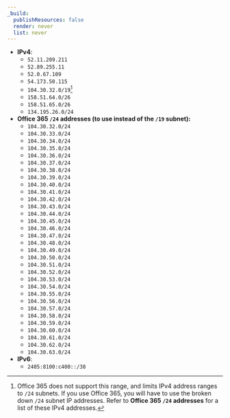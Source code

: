 ```yaml
---
_build:
  publishResources: false
  render: never
  list: never
---
```


- **IPv4**:
  - `52.11.209.211`
  - `52.89.255.11`
  - `52.0.67.109`
  - `54.173.50.115`
  - `104.30.32.0/19`[^1]
  - `158.51.64.0/26`
  - `158.51.65.0/26`
  - `134.195.26.0/24`
- **Office 365 `/24` addresses (to use instead of the `/19` subnet):**
  - `104.30.32.0/24`
  - `104.30.33.0/24`
  - `104.30.34.0/24`
  - `104.30.35.0/24`
  - `104.30.36.0/24`
  - `104.30.37.0/24`
  - `104.30.38.0/24`
  - `104.30.39.0/24`
  - `104.30.40.0/24`
  - `104.30.41.0/24`
  - `104.30.42.0/24`
  - `104.30.43.0/24`
  - `104.30.44.0/24`
  - `104.30.45.0/24`
  - `104.30.46.0/24`
  - `104.30.47.0/24`
  - `104.30.48.0/24`
  - `104.30.49.0/24`
  - `104.30.50.0/24`
  - `104.30.51.0/24`
  - `104.30.52.0/24`
  - `104.30.53.0/24`
  - `104.30.54.0/24`
  - `104.30.55.0/24`
  - `104.30.56.0/24`
  - `104.30.57.0/24`
  - `104.30.58.0/24`
  - `104.30.59.0/24`
  - `104.30.60.0/24`
  - `104.30.61.0/24`
  - `104.30.62.0/24`
  - `104.30.63.0/24`
- **IPv6**:
  - `2405:8100:c400::/38`

[^1]: Office 365 does not support this range, and limits IPv4 address ranges to `/24` subnets. If you use Office 365, you will have to use the broken down `/24` subnet IP addresses. Refer to **Office 365 `/24` addresses** for a list of these IPv4 addresses.